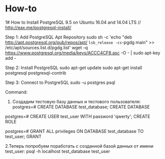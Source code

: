 # How-to

1#
How to Install PostgreSQL 9.5 on Ubuntu 16.04 and 14.04 LTS    // http://eax.me/postgresql-install/

Step 1: Add PostgreSQL Apt Repository
sudo sh -c 'echo "deb http://apt.postgresql.org/pub/repos/apt/ `lsb_release -cs`-pgdg main" >> /etc/apt/sources.list.d/pgdg.list'
wget -q https://www.postgresql.org/media/keys/ACCC4CF8.asc -O - | sudo apt-key add -

Step 2: Install PostgreSQL 
sudo apt-get update
sudo apt-get install postgresql postgresql-contrib

Step 3: Connect to PostgreSQL 
sudo -u postgres psql

Command:
1. Создадим тестовую базу данных и тестового пользователя:
postgres=# CREATE DATABASE test_database;
CREATE DATABASE

postgres=# CREATE USER test_user WITH password 'qwerty';
CREATE ROLE

postgres=# GRANT ALL privileges ON DATABASE test_database TO test_user;
GRANT

2.Теперь попробуем поработать с созданной базой данных от имени test_user:
psql -h localhost test_database test_user






